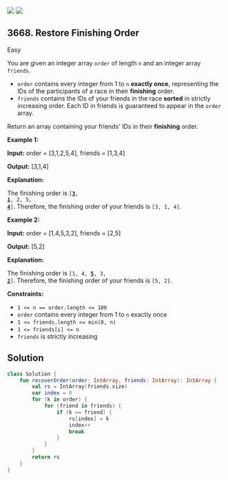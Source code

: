 [![](https://img.shields.io/github/stars/javadev/LeetCode-in-Kotlin?label=Stars&style=flat-square)](https://github.com/javadev/LeetCode-in-Kotlin)
[![](https://img.shields.io/github/forks/javadev/LeetCode-in-Kotlin?label=Fork%20me%20on%20GitHub%20&style=flat-square)](https://github.com/javadev/LeetCode-in-Kotlin/fork)

## 3668\. Restore Finishing Order

Easy

You are given an integer array `order` of length `n` and an integer array `friends`.

*   `order` contains every integer from 1 to `n` **exactly once**, representing the IDs of the participants of a race in their **finishing** order.
*   `friends` contains the IDs of your friends in the race **sorted** in strictly increasing order. Each ID in friends is guaranteed to appear in the `order` array.

Return an array containing your friends' IDs in their **finishing** order.

**Example 1:**

**Input:** order = [3,1,2,5,4], friends = [1,3,4]

**Output:** [3,1,4]

**Explanation:**

The finishing order is <code>[<ins>**3**</ins>, <ins>**1**</ins>, 2, 5, <ins>**4**</ins>]</code>. Therefore, the finishing order of your friends is `[3, 1, 4]`.

**Example 2:**

**Input:** order = [1,4,5,3,2], friends = [2,5]

**Output:** [5,2]

**Explanation:**

The finishing order is <code>[1, 4, <ins>**5**</ins>, 3, <ins>**2**</ins>]</code>. Therefore, the finishing order of your friends is `[5, 2]`.

**Constraints:**

*   `1 <= n == order.length <= 100`
*   `order` contains every integer from 1 to `n` exactly once
*   `1 <= friends.length <= min(8, n)`
*   `1 <= friends[i] <= n`
*   `friends` is strictly increasing

## Solution

```kotlin
class Solution {
    fun recoverOrder(order: IntArray, friends: IntArray): IntArray {
        val rs = IntArray(friends.size)
        var index = 0
        for (k in order) {
            for (friend in friends) {
                if (k == friend) {
                    rs[index] = k
                    index++
                    break
                }
            }
        }
        return rs
    }
}
```